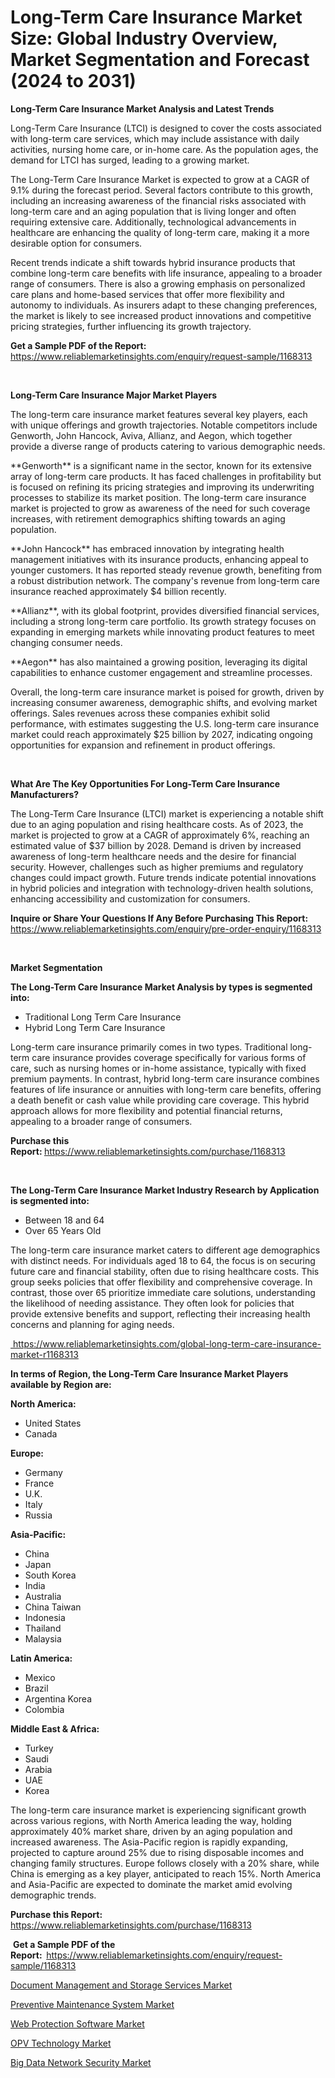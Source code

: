 <p><h1>Long-Term Care Insurance Market Size: Global Industry Overview, Market Segmentation and Forecast (2024 to 2031)</h1></p><p><strong>Long-Term Care Insurance Market Analysis and Latest Trends</strong></p>
<p><p>Long-Term Care Insurance (LTCI) is designed to cover the costs associated with long-term care services, which may include assistance with daily activities, nursing home care, or in-home care. As the population ages, the demand for LTCI has surged, leading to a growing market.</p><p>The Long-Term Care Insurance Market is expected to grow at a CAGR of 9.1% during the forecast period. Several factors contribute to this growth, including an increasing awareness of the financial risks associated with long-term care and an aging population that is living longer and often requiring extensive care. Additionally, technological advancements in healthcare are enhancing the quality of long-term care, making it a more desirable option for consumers.</p><p>Recent trends indicate a shift towards hybrid insurance products that combine long-term care benefits with life insurance, appealing to a broader range of consumers. There is also a growing emphasis on personalized care plans and home-based services that offer more flexibility and autonomy to individuals. As insurers adapt to these changing preferences, the market is likely to see increased product innovations and competitive pricing strategies, further influencing its growth trajectory.</p></p>
<p><strong>Get a Sample PDF of the Report:&nbsp;</strong> <a href="https://www.reliablemarketinsights.com/enquiry/request-sample/1168313?utm_campaign=1619&utm_medium=2&utm_source=Github&utm_content=ia&utm_term=30102024&utm_id=long-term-care-insurance">https://www.reliablemarketinsights.com/enquiry/request-sample/1168313</a></p>
<p>&nbsp;</p>
<p><strong>Long-Term Care Insurance Major Market Players</strong></p>
<p><p>The long-term care insurance market features several key players, each with unique offerings and growth trajectories. Notable competitors include Genworth, John Hancock, Aviva, Allianz, and Aegon, which together provide a diverse range of products catering to various demographic needs.</p><p>**Genworth** is a significant name in the sector, known for its extensive array of long-term care products. It has faced challenges in profitability but is focused on refining its pricing strategies and improving its underwriting processes to stabilize its market position. The long-term care insurance market is projected to grow as awareness of the need for such coverage increases, with retirement demographics shifting towards an aging population.</p><p>**John Hancock** has embraced innovation by integrating health management initiatives with its insurance products, enhancing appeal to younger customers. It has reported steady revenue growth, benefiting from a robust distribution network. The company's revenue from long-term care insurance reached approximately $4 billion recently.</p><p>**Allianz**, with its global footprint, provides diversified financial services, including a strong long-term care portfolio. Its growth strategy focuses on expanding in emerging markets while innovating product features to meet changing consumer needs.</p><p>**Aegon** has also maintained a growing position, leveraging its digital capabilities to enhance customer engagement and streamline processes.</p><p>Overall, the long-term care insurance market is poised for growth, driven by increasing consumer awareness, demographic shifts, and evolving market offerings. Sales revenues across these companies exhibit solid performance, with estimates suggesting the U.S. long-term care insurance market could reach approximately $25 billion by 2027, indicating ongoing opportunities for expansion and refinement in product offerings.</p></p>
<p>&nbsp;</p>
<p><strong>What Are The Key Opportunities For Long-Term Care Insurance Manufacturers?</strong></p>
<p><p>The Long-Term Care Insurance (LTCI) market is experiencing a notable shift due to an aging population and rising healthcare costs. As of 2023, the market is projected to grow at a CAGR of approximately 6%, reaching an estimated value of $37 billion by 2028. Demand is driven by increased awareness of long-term healthcare needs and the desire for financial security. However, challenges such as higher premiums and regulatory changes could impact growth. Future trends indicate potential innovations in hybrid policies and integration with technology-driven health solutions, enhancing accessibility and customization for consumers.</p></p>
<p><strong>Inquire or Share Your Questions If Any Before Purchasing This Report:</strong> <a href="https://www.reliablemarketinsights.com/enquiry/pre-order-enquiry/1168313?utm_campaign=1619&utm_medium=2&utm_source=Github&utm_content=ia&utm_term=30102024&utm_id=long-term-care-insurance">https://www.reliablemarketinsights.com/enquiry/pre-order-enquiry/1168313</a></p>
<p>&nbsp;</p>
<p><strong>Market Segmentation</strong></p>
<p><strong>The Long-Term Care Insurance Market Analysis by types is segmented into:</strong></p>
<p><ul><li>Traditional Long Term Care Insurance</li><li>Hybrid Long Term Care Insurance</li></ul></p>
<p><p>Long-term care insurance primarily comes in two types. Traditional long-term care insurance provides coverage specifically for various forms of care, such as nursing homes or in-home assistance, typically with fixed premium payments. In contrast, hybrid long-term care insurance combines features of life insurance or annuities with long-term care benefits, offering a death benefit or cash value while providing care coverage. This hybrid approach allows for more flexibility and potential financial returns, appealing to a broader range of consumers.</p></p>
<p><strong>Purchase this Report:&nbsp;</strong><a href="https://www.reliablemarketinsights.com/purchase/1168313?utm_campaign=1619&utm_medium=2&utm_source=Github&utm_content=ia&utm_term=30102024&utm_id=long-term-care-insurance">https://www.reliablemarketinsights.com/purchase/1168313</a></p>
<p>&nbsp;</p>
<p><strong>The Long-Term Care Insurance Market Industry Research by Application is segmented into:</strong></p>
<p><ul><li>Between 18 and 64</li><li>Over 65 Years Old</li></ul></p>
<p><p>The long-term care insurance market caters to different age demographics with distinct needs. For individuals aged 18 to 64, the focus is on securing future care and financial stability, often due to rising healthcare costs. This group seeks policies that offer flexibility and comprehensive coverage. In contrast, those over 65 prioritize immediate care solutions, understanding the likelihood of needing assistance. They often look for policies that provide extensive benefits and support, reflecting their increasing health concerns and planning for aging needs.</p></p>
<p><a href="https://www.reliablemarketinsights.com/global-long-term-care-insurance-market-r1168313?utm_campaign=1619&utm_medium=2&utm_source=Github&utm_content=ia&utm_term=30102024&utm_id=long-term-care-insurance">&nbsp;https://www.reliablemarketinsights.com/global-long-term-care-insurance-market-r1168313</a></p>
<p><strong>In terms of Region, the Long-Term Care Insurance Market Players available by Region are:</strong></p>
<p>
    <p> <strong> North America: </strong>
        <ul>
            <li>United States</li>
            <li>Canada</li>
        </ul>
        </p> 
    <p> <strong> Europe: </strong>
        <ul>
            <li>Germany</li>
            <li>France</li>
            <li>U.K.</li>
            <li>Italy</li>
            <li>Russia</li>
        </ul>
        </p> 
    <p> <strong> Asia-Pacific: </strong>
        <ul>
            <li>China</li>
            <li>Japan</li>
            <li>South Korea</li>
            <li>India</li>
            <li>Australia</li>
            <li>China Taiwan</li>
            <li>Indonesia</li>
            <li>Thailand</li>
            <li>Malaysia</li>
        </ul>
        </p> 
    <p> <strong> Latin America: </strong>
        <ul>
            <li>Mexico</li>
            <li>Brazil</li>
            <li>Argentina Korea</li>
            <li>Colombia</li>
        </ul>
        </p> 
    <p> <strong> Middle East & Africa: </strong>
        <ul>
            <li>Turkey</li>
            <li>Saudi</li>
            <li>Arabia</li>
            <li>UAE</li>
            <li>Korea</li>
        </ul>
    </p>
    </p>
<p><p>The long-term care insurance market is experiencing significant growth across various regions, with North America leading the way, holding approximately 40% market share, driven by an aging population and increased awareness. The Asia-Pacific region is rapidly expanding, projected to capture around 25% due to rising disposable incomes and changing family structures. Europe follows closely with a 20% share, while China is emerging as a key player, anticipated to reach 15%. North America and Asia-Pacific are expected to dominate the market amid evolving demographic trends.</p></p>
<p><strong>Purchase this Report: </strong><a href="https://www.reliablemarketinsights.com/purchase/1168313?utm_campaign=1619&utm_medium=2&utm_source=Github&utm_content=ia&utm_term=30102024&utm_id=long-term-care-insurance">https://www.reliablemarketinsights.com/purchase/1168313</a></p>
<p>&nbsp;<strong>Get a Sample PDF of the Report:&nbsp;&nbsp;</strong><a href="https://www.reliablemarketinsights.com/enquiry/request-sample/1168313?utm_campaign=1619&utm_medium=2&utm_source=Github&utm_content=ia&utm_term=30102024&utm_id=long-term-care-insurance">https://www.reliablemarketinsights.com/enquiry/request-sample/1168313</a></p>
<p><strong></strong></p>
<p><p><a href="https://github.com/KamrulHadi87/Market-Research-Report-List-1/blob/main/document-management-and-storage-services-market.md?utm_campaign=1619&utm_medium=2&utm_source=Github&utm_content=ia&utm_term=30102024&utm_id=long-term-care-insurance">Document Management and Storage Services Market</a></p><p><a href="https://www.linkedin.com/pulse/preventive-maintenance-system-market-size-share-growth-jueqc?utm_campaign=1619&utm_medium=2&utm_source=Github&utm_content=ia&utm_term=30102024&utm_id=long-term-care-insurance">Preventive Maintenance System Market</a></p><p><a href="https://www.linkedin.com/pulse/global-web-protection-software-market-focus-application-8whxc?utm_campaign=1619&utm_medium=2&utm_source=Github&utm_content=ia&utm_term=30102024&utm_id=long-term-care-insurance">Web Protection Software Market</a></p><p><a href="https://www.linkedin.com/pulse/regulatory-landscape-its-influence-global-opv-technology-market-tpxnc?utm_campaign=1619&utm_medium=2&utm_source=Github&utm_content=ia&utm_term=30102024&utm_id=long-term-care-insurance">OPV Technology Market</a></p><p><a href="https://www.linkedin.com/pulse/big-data-network-security-value-chain-analysis-from-raw-yxuac?utm_campaign=1619&utm_medium=2&utm_source=Github&utm_content=ia&utm_term=30102024&utm_id=long-term-care-insurance">Big Data Network Security Market</a></p></p>